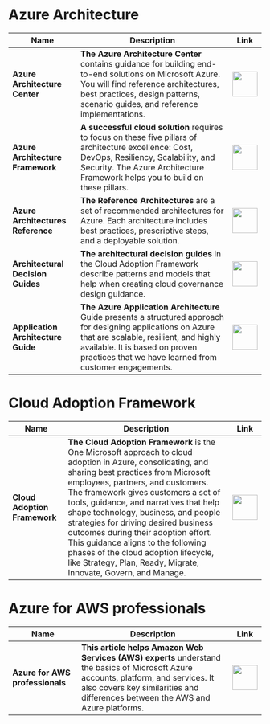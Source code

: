 # Azure Architecture

| Name | Description | Link |
|--|--|--|
| **Azure Architecture Center** | **The Azure Architecture Center** contains guidance for building end-to-end solutions on Microsoft Azure. You will find reference architectures, best practices, design patterns, scenario guides, and reference implementations. | <a href="https://docs.microsoft.com/en-us/azure/architecture"><img src="https://github.com/jcabeza/azure/blob/main/docs/assets/reshot-icon-link.svg?raw=true" width="50"/></a> |
| **Azure Architecture Framework** | **A successful cloud solution** requires to focus on these five pillars of architecture excellence: Cost, DevOps, Resiliency, Scalability, and Security. The Azure Architecture Framework helps you to build on these pillars. | <a href="https://docs.microsoft.com/en-us/azure/architecture/framework"><img src="https://github.com/jcabeza/azure/blob/main/docs/assets/reshot-icon-link.svg?raw=true" width="50"/></a> |
| **Azure Architectures Reference** | **The Reference Architectures** are a set of recommended architectures for Azure. Each architecture includes best practices, prescriptive steps, and a deployable solution. | <a href="https://docs.microsoft.com/en-us/azure/architecture/browse"><img src="https://github.com/jcabeza/azure/blob/main/docs/assets/reshot-icon-link.svg?raw=true" width="50"/></a> |
| **Architectural Decision Guides** | **The architectural decision guides** in the Cloud Adoption Framework describe patterns and models that help when creating cloud governance design guidance. | <a href="https://docs.microsoft.com/en-us/azure/cloud-adoption-framework/decision-guides"><img src="https://github.com/jcabeza/azure/blob/main/docs/assets/reshot-icon-link.svg?raw=true" width="50"/></a> |
| **Application Architecture Guide** | **The Azure Application Architecture** Guide presents a structured approach for designing applications on Azure that are scalable, resilient, and highly available. It is based on proven practices that we have learned from customer engagements. | <a href="https://docs.microsoft.com/en-us/azure/architecture/guide"><img src="https://github.com/jcabeza/azure/blob/main/docs/assets/reshot-icon-link.svg?raw=true" width="50"/></a> |

# Cloud Adoption Framework

| Name | Description | Link |
|--|--|--|
| **Cloud Adoption Framework** | **The Cloud Adoption Framework** is the One Microsoft approach to cloud adoption in Azure, consolidating, and sharing best practices from Microsoft employees, partners, and customers. The framework gives customers a set of tools, guidance, and narratives that help shape technology, business, and people strategies for driving desired business outcomes during their adoption effort. This guidance aligns to the following phases of the cloud adoption lifecycle, like Strategy, Plan, Ready, Migrate, Innovate, Govern, and Manage. | <a href="https://docs.microsoft.com/en-us/azure/cloud-adoption-framework"><img src="https://github.com/jcabeza/azure/blob/main/docs/assets/reshot-icon-link.svg?raw=true" width="50"/></a> |


# Azure for AWS professionals

| Name | Description | Link |
|--|--|--|
| **Azure for AWS professionals** | **This article helps Amazon Web Services (AWS) experts** understand the basics of Microsoft Azure accounts, platform, and services. It also covers key similarities and differences between the AWS and Azure platforms. | <a href="https://docs.microsoft.com/en-us/azure/architecture/aws-professional"><img src="https://github.com/jcabeza/azure/blob/main/docs/assets/reshot-icon-link.svg?raw=true" width="50"/></a> |